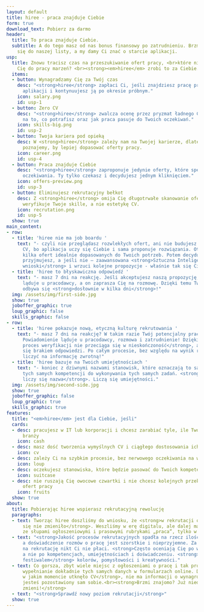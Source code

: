 ```yaml
---
layout: default
title: hiree - praca znajduje Ciebie
form: true
download_text: Pobierz za darmo
header:
  title: To praca znajduje Ciebie.
  subtitle: A do tego masz od nas bonus finansowy po zatrudnieniu. Brzmi dobrze? Zapisz
    się do naszej listy, a my damy Ci znać o starcie aplikacji.
usp:
  title: Znowu tracisz czas na przeszukiwanie ofert pracy, <br>które nie zbliżają
    Cię do pracy marzeń? <br><strong><em>hiree</em> zrobi to za Ciebie.</strong>
  items:
  - button: Wynagradzamy Cię za Twój czas
    desc: "<strong>hiree</strong> zapłaci Ci, jeśli znajdziesz pracę przy pomocy naszej
      aplikacji i kontynuujesz ją po okresie próbnym."
    icon: salary.png
    id: usp-1
  - button: Zero CV
    desc: "<strong>hiree</strong> zwalcza ocenę przez pryzmat ładnego CV i stawia
      na to, co potrafisz oraz jak praca pasuje do Twoich oczekiwań."
    icon: skills-big.png
    id: usp-2
  - button: Twoja kariera pod opieką
    desc: W <strong>hiree</strong> zależy nam na Twojej karierze, dlatego ciągle Cię
      poznajemy, by lepiej dopasować oferty pracy.
    icon: career.png
    id: usp-4
  - button: Praca znajduje Ciebie
    desc: "<strong>hiree</strong> zaproponuje jedynie oferty, które spełnią Twoje
      oczekiwania. Ty tylko czekasz i decydujesz jednym kliknięciem."
    icon: offers-preview.png
    id: usp-3
  - button: Eliminujesz rekrutacyjny bełkot
    desc: Z <strong>hiree</strong> omija Cię długotrwałe skanowanie ofert - rekruter
      weryfikuje Twoje skille, a nie estetykę CV.
    icon: recrutation.png
    id: usp-5
  show: true
main_content:
- row:
  - title: 'hiree nie ma job boardu '
    text: "- czyli nie przeglądasz rozwlekłych ofert, ani nie budujesz obszernego
      CV, bo aplikacja uczy się Ciebie i sama proponuje rozwiązania. Otrzymujesz tylko
      kilka ofert idealnie dopasowanych do Twoich potrzeb. Potem decydujesz czy je
      przyjmujesz, a jeśli nie – zaawansowana <strong>Sztuczna Inteligencja wyciągnie
      wnioski</strong> i wrzuci kolejne propozycje - właśnie tak się Ciebie uczy!"
  - title: 'hiree to błyskawiczna odpowiedź '
    text: "- masz 7 dni na reakcję. Jeśli akceptujesz naszą propozycję, powiadomienie
      ląduje u pracodawcy, a on zaprasza Cię na rozmowę. Dzięki temu Twój proces weryfikacji
      odbywa się <strong>dosłownie w kilka dni</strong>!"
  img: /assets/img/first-side.jpg
  show: true
  joboffer_graphic: true
  loup_graphic: false
  skills_graphic: false
- row:
  - title: 'hiree pokazuje nową, etyczną kulturę rekrutowania '
    text: "- masz 7 dni na reakcję? W takim razie Twój potencjalny pracodawca również.
      Powiadomienie ląduje u pracodawcy, rozmowa i zatrudnienie! Dzięki temu <strong>Twój
      proces weryfikacji nie przeciąga się w nieskończoność</strong>, a Ty nie denerwujesz
      się brakiem odpowiedzi. Po całym procesie, bez względu na wynik rozmów, możesz
      liczyć na informację zwrotną!"
  - title: 'hiree bazuje na Twoich umiejętnościach '
    text: "- koniec z dziwnymi nazwami stanowisk, które oznaczają to samo i potrzebują
      tych samych kompetencji do wykonywania tych samych zadań. <strong>U nas nie
      liczy się nazwa</strong>. Liczą się umiejętności."
  img: /assets/img/second-side.jpg
  show: true
  joboffer_graphic: false
  loup_graphic: true
  skills_graphic: true
features:
  title: "<em>hiree</em> jest dla Ciebie, jeśli"
  cards:
  - desc: pracujesz w IT lub korporacji i chcesz zarabiać tyle, ile Twoi znajomi z
      branży
    icon: cash
  - desc: masz dość tworzenia wymyślnych CV i ciągłego dostosowania ich do ofert
    icon: cv
  - desc: zależy Ci na szybkim procesie, bez nerwowego oczekiwania na wiadomość
    icon: loup
  - desc: oczekujesz stanowiska, które będzie pasować do Twoich kompetencji, bez rozczarowań
    icon: suitcase
  - desc: nie ruszają Cię owocowe czwartki i nie chcesz kolejnych przekolorowanych
      ofert pracy
    icon: fruits
  show: true
about:
  title: Pobierając hiree wspierasz rekrutacyjną rewolucję
  paragraphs:
  - text: Tworząc hiree doszliśmy do wniosku, że <strong>w rekrutacji od 100 lat nic
      się nie zmieniło</strong>. Weszliśmy w erę digitalu, ale dalej mamy do czynienia
      ze słupami ogłoszeniowymi i prasowymi rubrykami „praca”, tylko w formie online.
  - text: "<strong>Jakość procesów rekrutacyjnych spadła na rzecz ilości</strong>,
      a doświadczenie rozmów o pracę jest szorstkie i nieprzyjemne. Za czas poświęcony
      na rekrutację nikt Ci nie płaci. <strong>Często oceniają Cię po wyglądzie CV</strong>,
      a nie po kompetencjach, umiejętnościach i doświadczeniu. <strong>CV stało się
      festiwalem</strong> kolorów, pomysłowości i kreatywności."
  - text: Co gorsza, zbyt wiele miejsc z ogłoszeniami o pracę i tak prosi o<strong>
      wypełnianie dokładnie tych samych danych w formularzach online. Dalej nie wiadomo
      w jakim momencie utknęło CV</strong>, nie ma informacji o wynagrodzeniu, a Ty
      jesteś pozostawiony sam sobie.<br><strong>Brzmi znajomo? Już niedługo się to
      zmieni!</strong>
  - text: "<strong>Sprawdź nowy poziom rekrutacji</strong>"
  show: true
---
```

